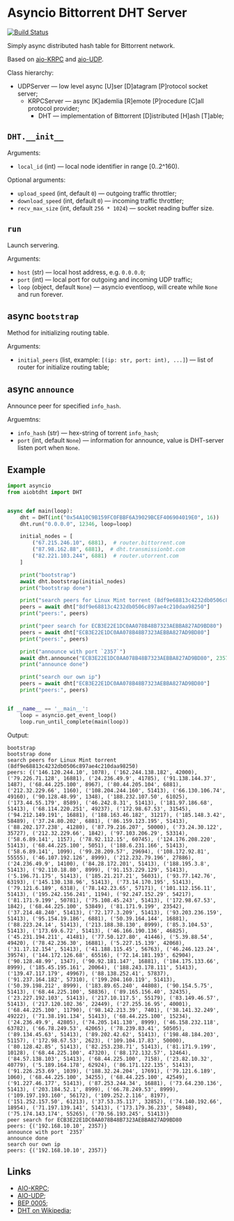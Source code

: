# Asyncio Bittorrent DHT Server
[![Build Status](https://travis-ci.org/bashkirtsevich-llc/aiobtdht.svg?branch=master)](https://travis-ci.org/bashkirtsevich-llc/aiobtdht)

Simply async distributed hash table for Bittorrent network.

Based on [aio-KRPC](https://github.com/bashkirtsevich-llc/aiokrpc) and [aio-UDP](https://github.com/bashkirtsevich-llc/aioudp).

Class hierarchy:
* UDPServer — low level async [U]ser [D]atagram [P]rotocol socket server;
  * KRPCServer — async [K]ademlia [R]emote [P]rocedure [C]all protocol provider; 
    * DHT — implementation of Bittorrent [D]istributed [H]ash [T]able;


## `DHT.__init__`

Arguments:
* `local_id` (int) — local node identifier in range [0..2^160).

Optional arguments:
* `upload_speed` (int, default `0`) — outgoing traffic throttler;
* `download_speed` (int, default `0`) — incoming traffic throttler;
* `recv_max_size` (int, default `256 * 1024`) — socket reading buffer size.


## `run`

Launch servering.

Arguments:  
* `host` (str) — local host address, e.g. `0.0.0.0`;
* `port` (int) — local port for outgoing and incoming UDP traffic;
* `loop` (object, default `None`) — asyncio eventloop, will create while `None` and run forever.


## async `bootstrap`

Method for initializing routing table.

Arguments:
* `initial_peers` (list, example: `[(ip: str, port: int), ...]`) — list of router for initialize routing table;


## async `announce`

Announce peer for specified `info_hash`.

Arguemtns:
* `info_hash` (str) — hex-string of torrent `info_hash`;
* `port` (int, default `None`) — information for announce, value is DHT-server listen port when `None`. 


## Example

```python
import asyncio
from aiobtdht import DHT 


async def main(loop):
    dht = DHT(int("0x54A10C9B159FC0FBBF6A39029BCEF406904019E0", 16))
    dht.run("0.0.0.0", 12346, loop=loop)

    initial_nodes = [
        ("67.215.246.10", 6881),  # router.bittorrent.com
        ("87.98.162.88", 6881),  # dht.transmissionbt.com
        ("82.221.103.244", 6881)  # router.utorrent.com
    ]

    print("bootstrap")
    await dht.bootstrap(initial_nodes)
    print("bootstrap done")

    print("search peers for Linux Mint torrent (8df9e68813c4232db0506c897ae4c210daa98250)")
    peers = await dht["8df9e68813c4232db0506c897ae4c210daa98250"]
    print("peers:", peers)

    print("peer search for ECB3E22E1DC0AA078B48B7323AEBBA827AD9BD80")
    peers = await dht["ECB3E22E1DC0AA078B48B7323AEBBA827AD9BD80"]
    print("peers:", peers)

    print("announce with port `2357`")
    await dht.announce("ECB3E22E1DC0AA078B48B7323AEBBA827AD9BD80", 2357)
    print("announce done")

    print("search our own ip")
    peers = await dht["ECB3E22E1DC0AA078B48B7323AEBBA827AD9BD80"]
    print("peers:", peers)


if __name__ == '__main__':
    loop = asyncio.get_event_loop()
    loop.run_until_complete(main(loop))
```

Output:
```
bootstrap
bootstrap done
search peers for Linux Mint torrent (8df9e68813c4232db0506c897ae4c210daa98250)
peers: {('146.120.244.10', 1078), ('162.244.138.182', 42000), ('79.226.71.128', 16881), ('24.236.49.9', 41785), ('91.138.144.37', 1487), ('68.44.225.100', 8967), ('80.44.205.104', 6881), ('212.32.229.66', 1160), ('108.204.244.160', 51413), ('66.130.106.74', 49160), ('90.128.48.99', 1348), ('188.232.107.50', 61025), ('173.44.55.179', 8589), ('46.242.8.31', 51413), ('181.97.186.68', 51413), ('68.114.220.251', 49237), ('172.98.67.53', 31545), ('94.212.149.191', 16881), ('188.163.46.182', 31217), ('185.148.3.42', 58489), ('37.24.80.202', 6881), ('86.159.123.195', 51413), ('88.202.177.238', 41280), ('87.79.216.207', 50000), ('73.24.30.122', 35727), ('212.32.229.66', 1842), ('97.103.206.29', 53314), ('58.6.89.141', 1157), ('78.92.112.15', 60745), ('124.176.208.220', 51413), ('68.44.225.100', 5051), ('188.6.231.166', 51413), ('58.6.89.141', 1099), ('99.28.209.57', 29694), ('108.172.92.81', 55555), ('46.107.192.126', 8999), ('212.232.79.196', 27886), ('24.236.49.9', 14100), ('84.28.172.201', 51413), ('188.195.3.8', 51413), ('92.110.18.80', 8999), ('91.153.229.129', 51413), ('5.196.71.175', 51413), ('185.21.217.21', 56031), ('93.77.142.76', 63193), ('145.130.138.96', 51413), ('73.14.170.195', 51413), ('79.121.6.189', 6318), ('78.142.23.65', 57171), ('101.112.156.11', 51413), ('195.242.156.241', 1194), ('92.247.152.29', 54217), ('81.171.9.199', 50781), ('75.108.45.243', 51413), ('172.98.67.53', 1842), ('68.44.225.100', 53849), ('81.171.9.199', 23542), ('37.214.48.240', 51413), ('72.177.3.209', 51413), ('93.203.236.159', 51413), ('95.154.19.186', 6881), ('50.39.164.144', 16881), ('88.223.24.14', 51413), ('213.188.38.130', 8999), ('85.3.104.53', 51413), ('173.69.6.72', 51413), ('46.166.190.136', 46825), ('45.231.194.211', 41481), ('77.50.127.80', 41446), ('5.39.88.54', 49420), ('78.42.236.30', 16881), ('5.227.15.139', 42068), ('31.17.12.154', 51413), ('41.188.115.45', 56763), ('46.246.123.24', 39574), ('144.172.126.68', 65516), ('72.14.181.193', 62904), ('90.128.48.99', 1347), ('90.92.181.147', 16881), ('184.175.133.66', 8999), ('185.45.195.161', 20064), ('188.243.178.111', 51413), ('139.47.117.179', 49967), ('88.138.252.41', 57837), ('91.237.164.182', 57310), ('199.204.160.119', 51413), ('50.39.198.212', 8999), ('183.89.65.240', 44808), ('90.154.5.75', 51413), ('68.44.225.100', 58836), ('89.165.156.40', 32435), ('23.227.192.103', 51413), ('217.10.117.5', 55179), ('83.149.46.57', 51413), ('217.120.102.36', 22449), ('27.255.16.95', 40001), ('68.44.225.100', 11790), ('98.142.213.39', 7401), ('38.141.32.249', 49222), ('71.38.191.134', 51413), ('68.44.225.100', 15234), ('24.236.49.9', 42805), ('74.205.141.130', 8999), ('46.158.232.118', 63782), ('66.78.249.53', 42065), ('78.239.83.41', 50505), ('89.134.45.63', 51413), ('89.202.42.62', 51413), ('198.48.184.203', 51157), ('172.98.67.53', 2623), ('109.104.17.83', 50000), ('80.128.42.85', 51413), ('82.253.238.71', 51413), ('81.171.9.199', 10128), ('68.44.225.100', 47320), ('88.172.132.57', 12464), ('84.57.138.103', 51413), ('68.44.225.100', 7158), ('23.82.10.32', 40779), ('5.189.164.178', 62924), ('86.171.122.135', 51413), ('91.226.253.69', 1039), ('188.32.24.204', 17691), ('79.121.6.189', 1060), ('68.44.225.100', 34255), ('68.44.225.100', 42549), ('91.227.46.177', 51413), ('87.253.244.34', 16881), ('73.64.230.136', 51413), ('203.184.52.1', 8999), ('66.78.249.53', 8999), ('109.197.193.160', 56172), ('109.252.2.116', 8197), ('151.252.157.50', 61213), ('37.53.35.117', 32852), ('74.140.192.66', 18954), ('71.197.139.141', 51413), ('173.179.36.233', 58948), ('75.174.143.174', 55265), ('70.56.193.245', 51413)}
peer search for ECB3E22E1DC0AA078B48B7323AEBBA827AD9BD80
peers: {('192.168.10.10', 2357)}
announce with port `2357`
announce done
search our own ip
peers: {('192.168.10.10', 2357)}
```

## Links

* [AIO-KRPC](https://github.com/bashkirtsevich-llc/aiokrpc); 
* [AIO-UDP](https://github.com/bashkirtsevich-llc/aioudp);
* [BEP 0005](http://www.bittorrent.org/beps/bep_0005.html);
* [DHT on Wikipedia](https://en.wikipedia.org/wiki/Distributed_hash_table);